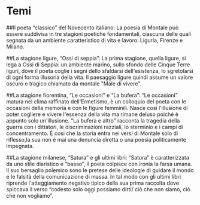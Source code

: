 # Temi

##Il poeta “classico” del Novecento italiano:
La poesia di Montale può essere suddivisa in tre stagioni poetiche fondamentali, ciascuna delle quali segnata da un ambiente caratteristico di vita e lavoro: Liguria, Firenze e Milano.

##La stagione ligure, “Ossi di seppia”:
La prima stagione, quella ligure, si lega a Ossi di Seppia: un ambiente marino, sullo sfondo delle Cinque Terre liguri, dove il poeta coglie i segni dello sfaldarsi dell'esistenza, lo sgretolarsi di ogni forma illusoria della vita. Il paesaggio ligure quindi assume un valore oscuro e tragico chiamato da montale "Male di vivere".

##La stagione fiorentina, “Le occasioni” e “La bufera”:
“Le occasioni” matura nel clima raffinato dell'Ermetismo, è un colloquio del poeta con le occasioni della memoria e con le figure femminili. Nasce così l'illusione di poter cogliere e vivere l'essenza della vita ma rimane deluso poiché è appunto solo un'illusione. “La bufera e altro” racconta la tragedia della guerra con i dittatori, le discriminazioni razziali, lo sterminio e i campi di concentramento. È cosi che la storia entra nei versi di Montale solo di riflesso,la sua non è mai una denuncia diretta o una poesia politicamente impegnata.

##La stagione milanese, “Satura” e gli ultimi libri:
“Satura” è caratterizzata da uno stile diaristico e “basso”, il poeta colpisce con ironia la farsa umana. Il suo bersaglio polemico sono le pretese delle ideologie di guidare il mondo e le falsità della comunicazione di massa. In tal modo con gli ultimi libri riprende l'atteggiamento negativo tipico della sua prima raccolta dove spiccava il verso “codesto solo oggi possiamo dirti/ ciò che non siamo, ciò che non vogliamo”.
